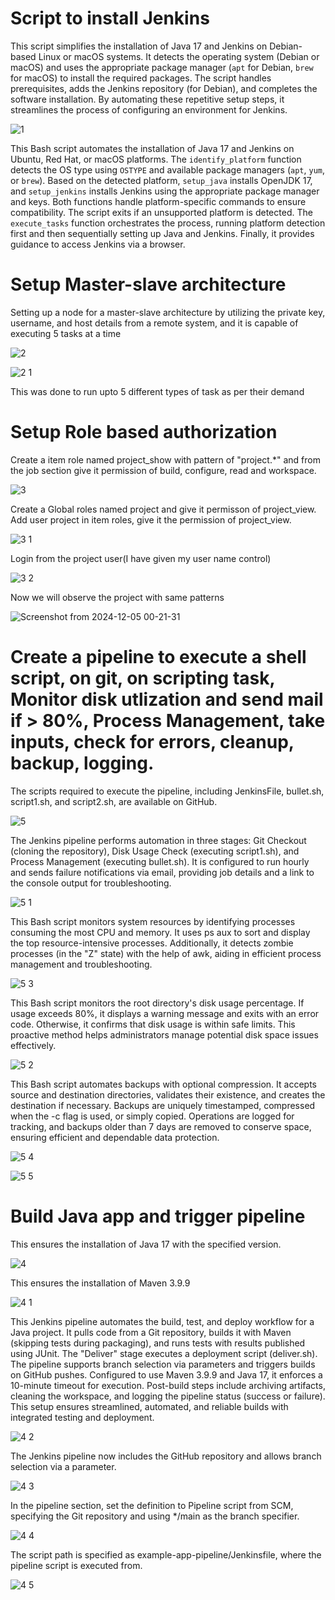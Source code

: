 # Script to install Jenkins

This script simplifies the installation of Java 17 and Jenkins on Debian-based Linux or macOS systems. It detects the operating system (Debian or macOS) and uses the appropriate package manager (`apt` for Debian, `brew` for macOS) to install the required packages. The script handles prerequisites, adds the Jenkins repository (for Debian), and completes the software installation. By automating these repetitive setup steps, it streamlines the process of configuring an environment for Jenkins.

![1](https://github.com/user-attachments/assets/869af7c8-2be9-46b8-ac6a-6b5ffb673450)

This Bash script automates the installation of Java 17 and Jenkins on Ubuntu, Red Hat, or macOS platforms. The `identify_platform` function detects the OS type using `OSTYPE` and available package managers (`apt`, `yum`, or `brew`). Based on the detected platform, `setup_java` installs OpenJDK 17, and `setup_jenkins` installs Jenkins using the appropriate package manager and keys. Both functions handle platform-specific commands to ensure compatibility. The script exits if an unsupported platform is detected. The `execute_tasks` function orchestrates the process, running platform detection first and then sequentially setting up Java and Jenkins. Finally, it provides guidance to access Jenkins via a browser.

# Setup Master-slave architecture
Setting up a node for a master-slave architecture by utilizing the private key, username, and host details from a remote system, and it is capable of executing 5 tasks at a time

![2](https://github.com/user-attachments/assets/7655d6e1-9d87-4467-b9f5-bf5b3da62d23)

![2 1](https://github.com/user-attachments/assets/eaceac1a-ca76-4dd4-969b-03eeceb926d9)

This was done to run upto 5 different types of task as per their demand

# Setup Role based authorization
Create a item role named project_show with pattern of "project.*" and from the job section give it permission of build, configure, read and workspace.

![3](https://github.com/user-attachments/assets/639826f8-4a95-4fb7-945c-7a75dc23a2a7)

Create a Global roles named project and give it permisson of project_view. Add user project in item roles, give it the permission of project_view.

![3 1](https://github.com/user-attachments/assets/e2be156a-a56c-42d0-8fbf-1b9d13c7b41c)

Login from the project user(I have given my user name control)

![3 2](https://github.com/user-attachments/assets/63a258bb-e4f9-4e7b-930b-263bdd8dfe4e)

Now we will observe the project with same patterns

![Screenshot from 2024-12-05 00-21-31](https://github.com/user-attachments/assets/f5b067e2-9e70-43b2-bdf7-30f7f721e873)

# Create a pipeline to execute a shell script, on git, on scripting task, Monitor disk utlization and send mail if > 80%, Process Management, take inputs, check for errors, cleanup, backup, logging.

The scripts required to execute the pipeline, including JenkinsFile, bullet.sh, script1.sh, and script2.sh, are available on GitHub.

![5](https://github.com/user-attachments/assets/134af8e8-a160-4bd1-bf75-1c8339ecb224)

The Jenkins pipeline performs automation in three stages: Git Checkout (cloning the repository), Disk Usage Check (executing script1.sh), and Process Management (executing bullet.sh). It is configured to run hourly and sends failure notifications via email, providing job details and a link to the console output for troubleshooting.

![5 1](https://github.com/user-attachments/assets/cb96ce5c-e335-42c1-b332-247afde2579e)

This Bash script monitors system resources by identifying processes consuming the most CPU and memory. It uses ps aux to sort and display the top resource-intensive processes. Additionally, it detects zombie processes (in the "Z" state) with the help of awk, aiding in efficient process management and troubleshooting.

![5 3](https://github.com/user-attachments/assets/049f6afc-aebd-4e70-a98c-9331b15362c0)

This Bash script monitors the root directory's disk usage percentage. If usage exceeds 80%, it displays a warning message and exits with an error code. Otherwise, it confirms that disk usage is within safe limits. This proactive method helps administrators manage potential disk space issues effectively.

![5 2](https://github.com/user-attachments/assets/169e521d-8a54-4751-a13c-3e1aff0d1b03)

This Bash script automates backups with optional compression. It accepts source and destination directories, validates their existence, and creates the destination if necessary. Backups are uniquely timestamped, compressed when the -c flag is used, or simply copied. Operations are logged for tracking, and backups older than 7 days are removed to conserve space, ensuring efficient and dependable data protection.

![5 4](https://github.com/user-attachments/assets/6149836b-7278-450b-acd2-e055e5c90387)

![5 5](https://github.com/user-attachments/assets/45478f23-8599-4cb9-abd5-957b3db00df0)

# Build Java app and trigger pipeline

This ensures the installation of Java 17 with the specified version.

![4](https://github.com/user-attachments/assets/fa6f4cd6-255e-47ce-93c5-6a861c73b84e)

This ensures the installation of Maven 3.9.9

![4 1](https://github.com/user-attachments/assets/b5a4a5c7-9e95-45c9-9b38-d1e9a652b08c)

This Jenkins pipeline automates the build, test, and deploy workflow for a Java project. It pulls code from a Git repository, builds it with Maven (skipping tests during packaging), and runs tests with results published using JUnit. The "Deliver" stage executes a deployment script (deliver.sh). The pipeline supports branch selection via parameters and triggers builds on GitHub pushes. Configured to use Maven 3.9.9 and Java 17, it enforces a 10-minute timeout for execution. Post-build steps include archiving artifacts, cleaning the workspace, and logging the pipeline status (success or failure). This setup ensures streamlined, automated, and reliable builds with integrated testing and deployment.

![4 2](https://github.com/user-attachments/assets/25144d28-95fa-48c1-a018-1de3b7d42146)

The Jenkins pipeline now includes the GitHub repository and allows branch selection via a parameter.

![4 3](https://github.com/user-attachments/assets/f0d554d6-13f1-4a04-8de7-8bbfedd822c2)

In the pipeline section, set the definition to Pipeline script from SCM, specifying the Git repository and using */main as the branch specifier.

![4 4](https://github.com/user-attachments/assets/6edc49ba-94c1-410a-a1b4-449e412f9da4)

The script path is specified as example-app-pipeline/Jenkinsfile, where the pipeline script is executed from.

![4 5](https://github.com/user-attachments/assets/f411fc03-7e31-4293-8c1c-79a6a6198af6)
